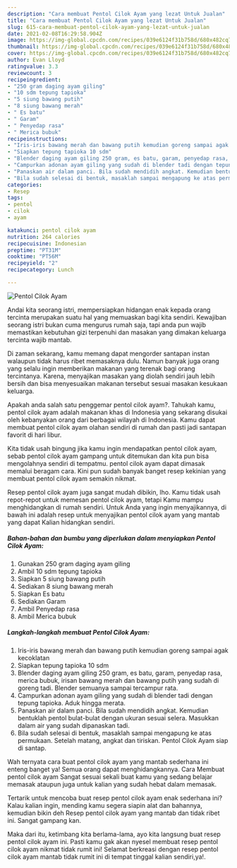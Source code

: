 ```yaml
---
description: "Cara membuat Pentol Cilok Ayam yang lezat Untuk Jualan"
title: "Cara membuat Pentol Cilok Ayam yang lezat Untuk Jualan"
slug: 615-cara-membuat-pentol-cilok-ayam-yang-lezat-untuk-jualan
date: 2021-02-08T16:29:58.904Z
image: https://img-global.cpcdn.com/recipes/039e6124f31b758d/680x482cq70/pentol-cilok-ayam-foto-resep-utama.jpg
thumbnail: https://img-global.cpcdn.com/recipes/039e6124f31b758d/680x482cq70/pentol-cilok-ayam-foto-resep-utama.jpg
cover: https://img-global.cpcdn.com/recipes/039e6124f31b758d/680x482cq70/pentol-cilok-ayam-foto-resep-utama.jpg
author: Evan Lloyd
ratingvalue: 3.3
reviewcount: 3
recipeingredient:
- "250 gram daging ayam giling"
- "10 sdm tepung tapioka"
- "5 siung bawang putih"
- "8 siung bawang merah"
- " Es batu"
- " Garam"
- " Penyedap rasa"
- " Merica bubuk"
recipeinstructions:
- "Iris-iris bawang merah dan bawang putih kemudian goreng sampai agak kecoklatan"
- "Siapkan tepung tapioka 10 sdm"
- "Blender daging ayam giling 250 gram, es batu, garam, penyedap rasa, merica bubuk, irisan bawang merah dan bawang putih yang sudah di goreng tadi. Blender semuanya sampai tercampur rata."
- "Campurkan adonan ayam giling yang sudah di blender tadi dengan tepung tapioka. Aduk hingga merata."
- "Panaskan air dalam panci. Bila sudah mendidih angkat. Kemudian bentuklah pentol bulat-bulat dengan ukuran sesuai selera. Masukkan dalam air yang sudah dipanaskan tadi."
- "Bila sudah selesai di bentuk, masaklah sampai mengapung ke atas permukaan. Setelah matang, angkat dan tiriskan. Pentol Cilok Ayam siap di santap."
categories:
- Resep
tags:
- pentol
- cilok
- ayam

katakunci: pentol cilok ayam 
nutrition: 264 calories
recipecuisine: Indonesian
preptime: "PT31M"
cooktime: "PT56M"
recipeyield: "2"
recipecategory: Lunch

---
```



![Pentol Cilok Ayam](https://img-global.cpcdn.com/recipes/039e6124f31b758d/680x482cq70/pentol-cilok-ayam-foto-resep-utama.jpg)

Andai kita seorang istri, mempersiapkan hidangan enak kepada orang tercinta merupakan suatu hal yang memuaskan bagi kita sendiri. Kewajiban seorang istri bukan cuma mengurus rumah saja, tapi anda pun wajib memastikan kebutuhan gizi terpenuhi dan masakan yang dimakan keluarga tercinta wajib mantab.

Di zaman  sekarang, kamu memang dapat mengorder santapan instan walaupun tidak harus ribet memasaknya dulu. Namun banyak juga orang yang selalu ingin memberikan makanan yang terenak bagi orang tercintanya. Karena, menyajikan masakan yang diolah sendiri jauh lebih bersih dan bisa menyesuaikan makanan tersebut sesuai masakan kesukaan keluarga. 



Apakah anda salah satu penggemar pentol cilok ayam?. Tahukah kamu, pentol cilok ayam adalah makanan khas di Indonesia yang sekarang disukai oleh kebanyakan orang dari berbagai wilayah di Indonesia. Kamu dapat membuat pentol cilok ayam olahan sendiri di rumah dan pasti jadi santapan favorit di hari libur.

Kita tidak usah bingung jika kamu ingin mendapatkan pentol cilok ayam, sebab pentol cilok ayam gampang untuk ditemukan dan kita pun bisa mengolahnya sendiri di tempatmu. pentol cilok ayam dapat dimasak memalui beragam cara. Kini pun sudah banyak banget resep kekinian yang membuat pentol cilok ayam semakin nikmat.

Resep pentol cilok ayam juga sangat mudah dibikin, lho. Kamu tidak usah repot-repot untuk memesan pentol cilok ayam, tetapi Kamu mampu menghidangkan di rumah sendiri. Untuk Anda yang ingin menyajikannya, di bawah ini adalah resep untuk menyajikan pentol cilok ayam yang mantab yang dapat Kalian hidangkan sendiri.

<!--inarticleads1-->

##### Bahan-bahan dan bumbu yang diperlukan dalam menyiapkan Pentol Cilok Ayam:

1. Gunakan 250 gram daging ayam giling
1. Ambil 10 sdm tepung tapioka
1. Siapkan 5 siung bawang putih
1. Sediakan 8 siung bawang merah
1. Siapkan  Es batu
1. Sediakan  Garam
1. Ambil  Penyedap rasa
1. Ambil  Merica bubuk




<!--inarticleads2-->

##### Langkah-langkah membuat Pentol Cilok Ayam:

1. Iris-iris bawang merah dan bawang putih kemudian goreng sampai agak kecoklatan
1. Siapkan tepung tapioka 10 sdm
1. Blender daging ayam giling 250 gram, es batu, garam, penyedap rasa, merica bubuk, irisan bawang merah dan bawang putih yang sudah di goreng tadi. Blender semuanya sampai tercampur rata.
1. Campurkan adonan ayam giling yang sudah di blender tadi dengan tepung tapioka. Aduk hingga merata.
1. Panaskan air dalam panci. Bila sudah mendidih angkat. Kemudian bentuklah pentol bulat-bulat dengan ukuran sesuai selera. Masukkan dalam air yang sudah dipanaskan tadi.
1. Bila sudah selesai di bentuk, masaklah sampai mengapung ke atas permukaan. Setelah matang, angkat dan tiriskan. Pentol Cilok Ayam siap di santap.




Wah ternyata cara buat pentol cilok ayam yang mantab sederhana ini enteng banget ya! Semua orang dapat menghidangkannya. Cara Membuat pentol cilok ayam Sangat sesuai sekali buat kamu yang sedang belajar memasak ataupun juga untuk kalian yang sudah hebat dalam memasak.

Tertarik untuk mencoba buat resep pentol cilok ayam enak sederhana ini? Kalau kalian ingin, mending kamu segera siapin alat dan bahannya, kemudian bikin deh Resep pentol cilok ayam yang mantab dan tidak ribet ini. Sangat gampang kan. 

Maka dari itu, ketimbang kita berlama-lama, ayo kita langsung buat resep pentol cilok ayam ini. Pasti kamu gak akan nyesel membuat resep pentol cilok ayam nikmat tidak rumit ini! Selamat berkreasi dengan resep pentol cilok ayam mantab tidak rumit ini di tempat tinggal kalian sendiri,ya!.

